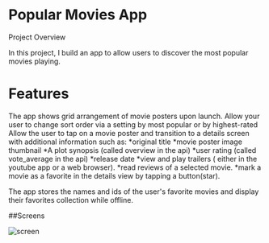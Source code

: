 # Popular Movies App
Project Overview

In this project, I build an app to allow users to discover the most popular movies playing.

# Features
The app shows grid arrangement of movie posters upon launch.
Allow your user to change sort order via a setting by most popular or by highest-rated
Allow the user to tap on a movie poster and transition to a details screen with additional information such as:
*original title
*movie poster image thumbnail
*A plot synopsis (called overview in the api)
*user rating (called vote_average in the api)
*release date
*view and play trailers ( either in the youtube app or a web browser).
*read reviews of a selected movie.
*mark a movie as a favorite in the details view by tapping a button(star).

The app stores the names and ids of the user's favorite movies and display their favorites collection while offline.

##Screens

![screen](https://lh3.googleusercontent.com/_umBBJB4XovkQpMRt5YR0dfnaO3FdFH5W9pN4BLwHY_5D5KDI5E23DEc1p7FfOD5ghX8Pl2EpM8gDJvHf6Dh=w1921-h929-rw)

